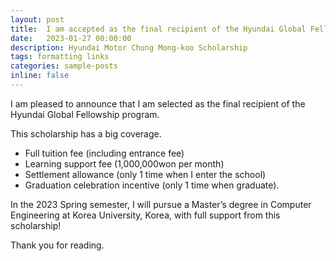 ```yaml
---
layout: post
title:  I am accepted as the final recipient of the Hyundai Global Fellowship program!
date:   2023-01-27 00:00:00
description: Hyundai Motor Chung Mong-koo Scholarship
tags: formatting links
categories: sample-posts
inline: false
---
```


I am pleased to announce that I am selected as the final recipient of the Hyundai Global Fellowship program.

This scholarship has a big coverage.
- Full tuition fee (including entrance fee) 
- Learning support fee (1,000,000won per month)
- Settlement allowance (only 1 time when I enter the school) 
- Graduation celebration incentive (only 1 time when graduate).

In the 2023 Spring semester, I will pursue a Master’s degree in Computer Engineering at Korea University, Korea, with full support from this scholarship!

Thank you for reading.
